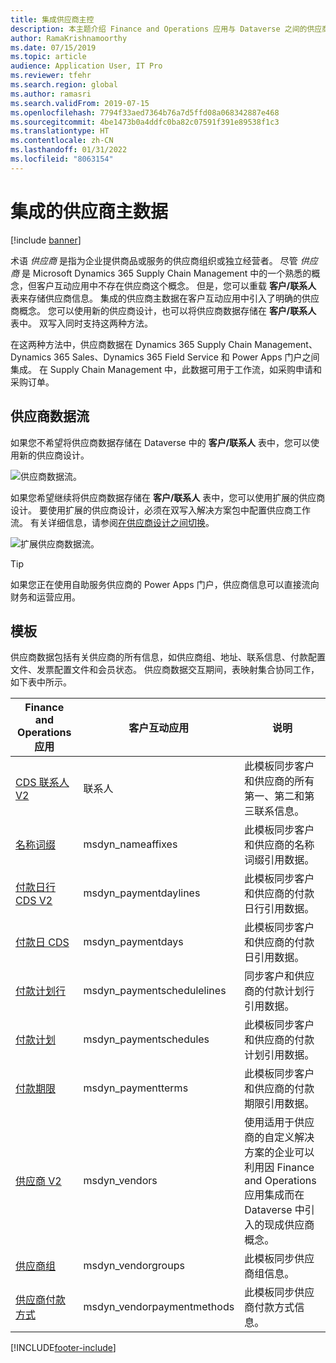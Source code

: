 ```yaml
---
title: 集成供应商主控
description: 本主题介绍 Finance and Operations 应用与 Dataverse 之间的供应商数据集成。
author: RamaKrishnamoorthy
ms.date: 07/15/2019
ms.topic: article
audience: Application User, IT Pro
ms.reviewer: tfehr
ms.search.region: global
ms.author: ramasri
ms.search.validFrom: 2019-07-15
ms.openlocfilehash: 7794f33aed7364b76a7d5ffd08a068342887e468
ms.sourcegitcommit: 4be1473b0a4ddfc0ba82c07591f391e89538f1c3
ms.translationtype: HT
ms.contentlocale: zh-CN
ms.lasthandoff: 01/31/2022
ms.locfileid: "8063154"
---
```

# <a name="integrated-vendor-master"></a>集成的供应商主数据

[!include [banner](../../includes/banner.md)]



术语 *供应商* 是指为企业提供商品或服务的供应商组织或独立经营者。 尽管 *供应商* 是 Microsoft Dynamics 365 Supply Chain Management 中的一个熟悉的概念，但客户互动应用中不存在供应商这个概念。 但是，您可以重载 **客户/联系人** 表来存储供应商信息。 集成的供应商主数据在客户互动应用中引入了明确的供应商概念。 您可以使用新的供应商设计，也可以将供应商数据存储在 **客户/联系人** 表中。 双写入同时支持这两种方法。

在这两种方法中，供应商数据在 Dynamics 365 Supply Chain Management、Dynamics 365 Sales、Dynamics 365 Field Service 和 Power Apps 门户之间集成。 在 Supply Chain Management 中，此数据可用于工作流，如采购申请和采购订单。

## <a name="vendor-data-flow"></a>供应商数据流

如果您不希望将供应商数据存储在 Dataverse 中的 **客户/联系人** 表中，您可以使用新的供应商设计。

![供应商数据流。](media/dual-write-vendor-data-flow.png)

如果您希望继续将供应商数据存储在 **客户/联系人** 表中，您可以使用扩展的供应商设计。 要使用扩展的供应商设计，必须在双写入解决方案包中配置供应商工作流。 有关详细信息，请参阅[在供应商设计之间切换](vendor-switch.md)。

![扩展供应商数据流。](media/dual-write-vendor-detail.jpg)

> [!TIP]
> 如果您正在使用自助服务供应商的 Power Apps 门户，供应商信息可以直接流向财务和运营应用。

## <a name="templates"></a>模板

供应商数据包括有关供应商的所有信息，如供应商组、地址、联系信息、付款配置文件、发票配置文件和会员状态。 供应商数据交互期间，表映射集合协同工作，如下表中所示。

Finance and Operations 应用 | 客户互动应用     | 说明
----------------------------|-----------------------------|------------
[CDS 联系人 V2](mapping-reference.md#115) | 联系人 | 此模板同步客户和供应商的所有第一、第二和第三联系信息。
[名称词缀](mapping-reference.md#155) | msdyn_nameaffixes | 此模板同步客户和供应商的名称词缀引用数据。
[付款日行 CDS V2](mapping-reference.md#157) | msdyn_paymentdaylines | 此模板同步客户和供应商的付款日行引用数据。
[付款日 CDS](mapping-reference.md#158) | msdyn_paymentdays | 此模板同步客户和供应商的付款日引用数据。
[付款计划行](mapping-reference.md#159) | msdyn_paymentschedulelines | 同步客户和供应商的付款计划行引用数据。
[付款计划](mapping-reference.md#160) | msdyn_paymentschedules | 此模板同步客户和供应商的付款计划引用数据。
[付款期限](mapping-reference.md#161) | msdyn_paymentterms | 此模板同步客户和供应商的付款期限引用数据。
[供应商 V2](mapping-reference.md#202) | msdyn_vendors | 使用适用于供应商的自定义解决方案的企业可以利用因 Finance and Operations 应用集成而在 Dataverse 中引入的现成供应商概念。
[供应商组](mapping-reference.md#200) | msdyn_vendorgroups | 此模板同步供应商组信息。
[供应商付款方式](mapping-reference.md#201) | msdyn_vendorpaymentmethods | 此模板同步供应商付款方式信息。

[!INCLUDE[footer-include](../../../../includes/footer-banner.md)]
